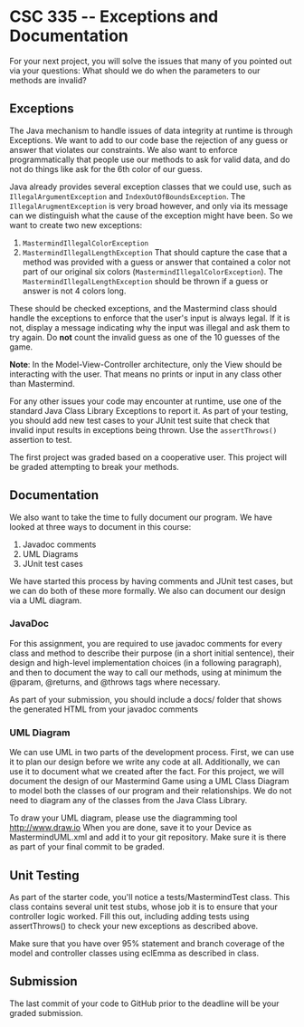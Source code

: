 # CSC 335 -- Exceptions and Documentation

For your next project, you will solve the issues that many of you pointed out via your questions: What should we do when the parameters to our methods are invalid?

## Exceptions

The Java mechanism to handle issues of data integrity at runtime is through Exceptions. We want to add to our code base the rejection of any guess or answer that violates our constraints. We also want to enforce programmatically that people use our methods to ask for valid data, and do not do things like ask for the 6th color of our guess.

Java already provides several exception classes that we could use, such as ``IllegalArgumentException`` and ``IndexOutOfBoundsException``. The ``IllegalArugmentException`` is very broad however, and only via its message can we distinguish what the cause of the exception might have been. So we want to create two new exceptions:
1. ``MastermindIllegalColorException``
2. ``MastermindIllegalLengthException``
That should capture the case that a method was provided with a guess or answer that contained a color not part of our original six colors (``MastermindIllegalColorException``). The ``MastermindIllegalLengthException`` should be thrown if a guess or answer is not 4 colors long.

These should be checked exceptions, and the Mastermind class should handle the exceptions to enforce that the user's input is always legal. If it is not, display a message indicating why the input was illegal and ask them to try again. Do **not** count the invalid guess as one of the 10 guesses of the game.

**Note**: In the Model-View-Controller architecture, only the View should be interacting with the user. That means no prints or input in any class other than Mastermind.

For any other issues your code may encounter at runtime, use one of the standard Java Class Library Exceptions to report it. As part of your testing, you should add new test cases to your JUnit test suite that check that invalid input results in exceptions being thrown. Use the ``assertThrows()`` assertion to test. 

The first project was graded based on a cooperative user. This project will be graded attempting to break your methods. 

## Documentation 
We also want to take the time to fully document our program. We have looked at three ways to document in this course:
1. Javadoc comments
2. UML Diagrams
3. JUnit test cases

We have started this process by having comments and JUnit test cases, but we can do both of these more formally. We also can document our design via a UML diagram. 

### JavaDoc

For this assignment, you are required to use javadoc comments for every class and method to describe their purpose (in a short initial sentence), their design and high-level implementation choices (in a following paragraph), and then to document the way to call our methods, using at minimum the @param, @returns, and @throws tags where necessary.

As part of your submission, you should include a docs/ folder that shows the generated HTML from your javadoc comments

### UML Diagram

We can use UML in two parts of the development process. First, we can use it to plan our design before we write any code at all. Additionally, we can use it to document what we created after the fact. For this project, we will document the design of our Mastermind Game using a UML Class Diagram to model both the classes of our program and their relationships. We do not need to diagram any of the classes from the Java Class Library.

To draw your UML diagram, please use the diagramming tool http://www.draw.io When you are done, save it to your Device as MastermindUML.xml and add it to your git repository. Make sure it is there as part of your final commit to be graded.

## Unit Testing
As part of the starter code, you'll notice a tests/MastermindTest class. This class contains several unit test stubs, whose job it is to ensure that your controller logic worked. Fill this out, including adding tests using assertThrows() to check your new exceptions as described above.

Make sure that you have over 95% statement and branch coverage of the model and controller classes using eclEmma as described in class.

## Submission

The last commit of your code to GitHub prior to the deadline will be your graded submission.
